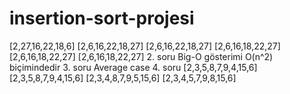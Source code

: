 # insertion-sort-projesi
[2,27,16,22,18,6] 
[2,6,16,22,18,27] 
[2,6,16,22,18,27] 
[2,6,16,18,22,27] 
[2,6,16,18,22,27] 
[2,6,16,18,22,27]
2. soru
Big-O gösterimi O(n^2) biçimindedir
3. soru
Average case
4. soru
[2,3,5,8,7,9,4,15,6] 
[2,3,5,8,7,9,4,15,6] 
[2,3,4,8,7,9,5,15,6] 
[2,3,4,5,7,9,8,15,6]
